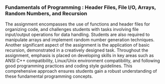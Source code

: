 ### Fundamentals of Programming : Header Files, File I/O, Arrays, Random Numbers, and Recursion
The assignment encompasses the use of functions and header files for organizing code, and challenges students with tasks involving file input/output operations for data handling. Students are also required to manipulate arrays and implement random number generation techniques. Another significant aspect of the assignment is the application of basic recursion, demonstrated in a creatively designed task. Throughout the assignment, emphasis is placed on developing skills in key areas such as ANSI C++ compatibility, Linux/Unix environment compatibility, and following good programming practices and coding style guidelines. This comprehensive approach ensures students gain a robust understanding of these fundamental programming concepts.
